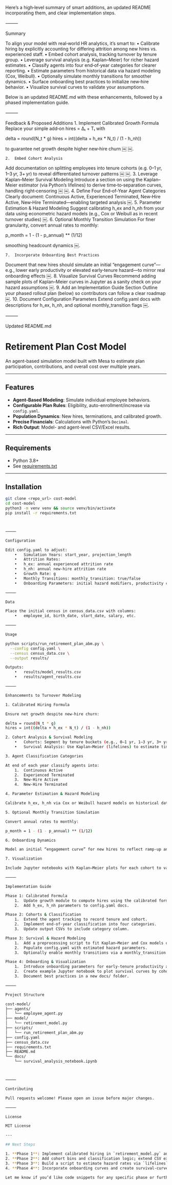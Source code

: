 Here’s a high‑level summary of smart additions, an updated README incorporating them, and clear implementation steps.

⸻

Summary

To align your model with real‑world HR analytics, it’s smart to:
	•	Calibrate hiring by explicitly accounting for differing attrition among new hires vs. experienced staff.
	•	Embed cohort analysis, tracking turnover by tenure group.
	•	Leverage survival analysis (e.g. Kaplan–Meier) for richer hazard estimates.
	•	Classify agents into four end‑of‑year categories for clearer reporting.
	•	Estimate parameters from historical data via hazard modeling (Cox, Weibull).
	•	Optionally simulate monthly transitions for smoother dynamics.
	•	Surface onboarding best practices to initialize new‑hire behavior.
	•	Visualize survival curves to validate your assumptions.

Below is an updated README.md with these enhancements, followed by a phased implementation guide.

⸻

Feedback & Proposed Additions
	1.	Implement Calibrated Growth Formula
Replace your simple add‑on hires = Δₜ + Tₜ with

delta = round(N_t * g)
hires = int((delta + h_ex * N_t) / (1 - h_nh))

to guarantee net growth despite higher new‑hire churn  ￼ ￼.

	2.	Embed Cohort Analysis
Add documentation on splitting employees into tenure cohorts (e.g. 0–1 yr, 1–3 yr, 3+ yr) to reveal differentiated turnover patterns  ￼ ￼.
	3.	Leverage Kaplan–Meier Survival Modeling
Introduce a section on using the Kaplan–Meier estimator (via Python’s lifelines) to derive time‑to‑separation curves, handling right‑censoring  ￼ ￼.
	4.	Define Four End‑of‑Year Agent Categories
Clearly document: Continuous Active, Experienced Terminated, New‑Hire Active, New‑Hire Terminated—enabling targeted analysis  ￼.
	5.	Parameter Estimation & Hazard Modeling
Suggest calibrating h_ex and h_nh from your data using econometric hazard models (e.g., Cox or Weibull as in recent turnover studies)  ￼.
	6.	Optional Monthly Transition Simulation
For finer granularity, convert annual rates to monthly:

p_month = 1 - (1 - p_annual) ** (1/12)

smoothing headcount dynamics  ￼.

	7.	Incorporate Onboarding Best Practices
Document that new hires should simulate an initial “engagement curve”—e.g., lower early productivity or elevated early‑tenure hazard—to mirror real onboarding effects  ￼.
	8.	Visualize Survival Curves
Recommend adding sample plots of Kaplan–Meier curves in Jupyter as a sanity check on your hazard assumptions  ￼.
	9.	Add an Implementation Guide Section
Outline your phased rollout plan (below) so contributors can follow a clear roadmap  ￼.
	10.	Document Configuration Parameters
Extend config.yaml docs with descriptions for h_ex, h_nh, and optional monthly_transition flags  ￼.

⸻

Updated README.md

# Retirement Plan Cost Model

An agent-based simulation model built with Mesa to estimate plan participation, contributions, and overall cost over multiple years.

---

## Features

- **Agent-Based Modeling**: Simulate individual employee behaviors.
- **Configurable Plan Rules**: Eligibility, auto-enrollment/increase via `config.yaml`.
- **Population Dynamics**: New hires, terminations, and calibrated growth.
- **Precise Financials**: Calculations with Python’s `Decimal`.
- **Rich Output**: Model- and agent-level CSV/Excel results.

---

## Requirements

- Python 3.8+
- See [requirements.txt](requirements.txt)

---

## Installation

```bash
git clone <repo_url> cost-model
cd cost-model
python3 -m venv venv && source venv/bin/activate
pip install -r requirements.txt



⸻

Configuration

Edit config.yaml to adjust:
	•	Simulation Years: start_year, projection_length
	•	Attrition Rates:
	•	h_ex: annual experienced attrition rate
	•	h_nh: annual new‑hire attrition rate
	•	Growth Rate: g
	•	Monthly Transitions: monthly_transition: true/false
	•	Onboarding Parameters: initial hazard modifiers, productivity curves

⸻

Data

Place the initial census in census_data.csv with columns:
	•	employee_id, birth_date, start_date, salary, etc.

⸻

Usage

python scripts/run_retirement_plan_abm.py \
  --config config.yaml \
  --census census_data.csv \
  --output results/

Outputs:
	•	results/model_results.csv
	•	results/agent_results.csv

⸻

Enhancements to Turnover Modeling

1. Calibrated Hiring Formula

Ensure net growth despite new-hire churn:

delta = round(N_t * g)
hires = int((delta + h_ex * N_t) / (1 - h_nh))

2. Cohort Analysis & Survival Modeling
	•	Cohorts: Segment by tenure buckets (e.g., 0–1 yr, 1–3 yr, 3+ yr).
	•	Survival Analysis: Use Kaplan–Meier (lifelines) to estimate time‑to‑separation curves.

3. Agent Classification Categories

At end of each year classify agents into:
	1.	Continuous Active
	2.	Experienced Terminated
	3.	New‑Hire Active
	4.	New‑Hire Terminated

4. Parameter Estimation & Hazard Modeling

Calibrate h_ex, h_nh via Cox or Weibull hazard models on historical data.

5. Optional Monthly Transition Simulation

Convert annual rates to monthly:

p_month = 1 - (1 - p_annual) ** (1/12)

6. Onboarding Dynamics

Model an initial “engagement curve” for new hires to reflect ramp-up and elevated early churn.

7. Visualization

Include Jupyter notebooks with Kaplan–Meier plots for each cohort to validate assumptions.

⸻

Implementation Guide

Phase 1: Calibrated Formula
	1.	Update growth module to compute hires using the calibrated formula.
	2.	Add h_ex, h_nh parameters to config.yaml docs.

Phase 2: Cohorts & Classification
	1.	Extend the agent tracking to record tenure and cohort.
	2.	Implement end‑of‑year classification into four categories.
	3.	Update output CSVs to include category column.

Phase 3: Survival & Hazard Modeling
	1.	Add a preprocessing script to fit Kaplan–Meier and Cox models on historical data.
	2.	Populate config.yaml with estimated hazard parameters.
	3.	Optionally enable monthly transitions via a monthly_transition flag.

Phase 4: Onboarding & Visualization
	1.	Introduce onboarding parameters for early‑tenure productivity and hazard.
	2.	Create example Jupyter notebook to plot survival curves by cohort.
	3.	Document best practices in a new docs/ folder.

⸻

Project Structure

cost-model/
├── agents/
│   └── employee_agent.py
├── model/
│   └── retirement_model.py
├── scripts/
│   └── run_retirement_plan_abm.py
├── config.yaml
├── census_data.csv
├── requirements.txt
├── README.md
└── docs/
    └── survival_analysis_notebook.ipynb



⸻

Contributing

Pull requests welcome! Please open an issue before major changes.

⸻

License

MIT License

---

## Next Steps

1. **Phase 1**: Implement calibrated hiring in `retirement_model.py` and update `config.yaml`.  
2. **Phase 2**: Add cohort bins and classification logic; extend CSV exports.  
3. **Phase 3**: Build a script to estimate hazard rates via `lifelines` and update parameters.  
4. **Phase 4**: Incorporate onboarding curves and create survival‑curve notebook in `docs/`.  

Let me know if you’d like code snippets for any specific phase or further elaboration!